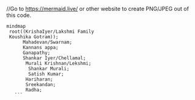 //Go to https://mermaid.live/  or other website to create PNG/JPEG out of this code. 

 ```mermaid
mindmap
  root((KrishaIyer/Lakshmi Family
  Koushika Gotram));
       Mahadevan/Swarnam;
       Kannans appa;
       Ganapathy;
       Shankar Iyer/Chellamal;
        Murali Krishnan/Lekshmi;
         Shankar Murali;
         Satish Kumar;
        Hariharan;
        Sreekandan;
        Radha;
    ```
